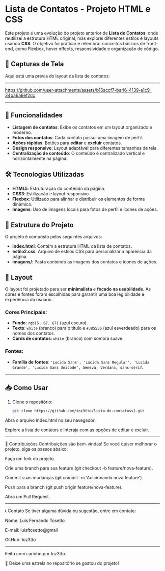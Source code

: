 # Lista de Contatos - Projeto HTML e CSS

Este projeto é uma evolução do projeto anterior de **Lista de Contatos**, onde reutilizei a estrutura HTML original, mas explorei diferentes estilos e layouts usando **CSS**. O objetivo foi praticar e relembrar conceitos básicos de front-end, como Flexbox, hover effects, responsividade e organização de código.
## 📸 Capturas de Tela

Aqui está uma prévia do layout da lista de contatos:

---

https://github.com/user-attachments/assets/b16accf7-ba46-4139-a1c9-34ba6a9ef2dc


---

## 🚀 Funcionalidades

- **Listagem de contatos**: Exibe os contatos em um layout organizado e moderno.
- **Fotos dos contatos**: Cada contato possui uma imagem de perfil.
- **Ações rápidas**: Botões para **editar** e **excluir** contatos.
- **Design responsivo**: Layout adaptável para diferentes tamanhos de tela.
- **Centralização de conteúdo**: O conteúdo é centralizado vertical e horizontalmente na página.

## 🛠️ Tecnologias Utilizadas

- **HTML5**: Estruturação do conteúdo da página.
- **CSS3**: Estilização e layout responsivo.
- **Flexbox**: Utilizado para alinhar e distribuir os elementos de forma dinâmica.
- **Imagens**: Uso de imagens locais para fotos de perfil e ícones de ações.

## 📁 Estrutura do Projeto

O projeto é composto pelos seguintes arquivos:

- **index.html**: Contém a estrutura HTML da lista de contatos.
- **estilo2.css**: Arquivo de estilos CSS para personalizar a aparência da página.
- **imagens/**: Pasta contendo as imagens dos contatos e ícones de ações.

## 🎨 Layout

O layout foi projetado para ser **minimalista** e **focado na usabilidade**. As cores e fontes foram escolhidas para garantir uma boa legibilidade e experiência do usuário.

### Cores Principais:
- **Fundo**: `rgb(5, 67, 67)` (azul escuro).
- **Texto**: `white` (branco) para o título e `#385555` (azul esverdeado) para os nomes dos contatos.
- **Cards de contatos**: `white` (branco) com sombra suave.

### Fontes:
- **Família de fontes**: `'Lucida Sans', 'Lucida Sans Regular', 'Lucida Grande', 'Lucida Sans Unicode', Geneva, Verdana, sans-serif`.

---

## 📥 Como Usar

1. Clone o repositório:
   ```bash
   git clone https://github.com/toz3tto/lista-de-contatosv2.git

Abra o arquivo index.html no seu navegador.

Explore a lista de contatos e interaja com as opções de editar e excluir.

---

🌟 Contribuições
Contribuições são bem-vindas! Se você quiser melhorar o projeto, siga os passos abaixo:

Faça um fork do projeto.

Crie uma branch para sua feature (git checkout -b feature/nova-feature).

Commit suas mudanças (git commit -m 'Adicionando nova feature').

Push para a branch (git push origin feature/nova-feature).

Abra um Pull Request.

---

📞 Contato
Se tiver alguma dúvida ou sugestão, entre em contato:

Nome: Luis Fernando Tosetto

E-mail: luisftosetto@gmail

GitHub: toz3tto

---

Feito com carinho por toz3tto.

🌟 Deixe uma estrela no repositório se gostou do projeto!
